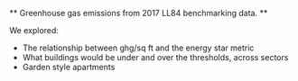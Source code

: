 ** Greenhouse gas emissions from 2017 LL84 benchmarking data. **

We explored:
- The relationship between ghg/sq ft  and the energy star metric
- What buildings would be under and over the thresholds, across sectors
- Garden style apartments 

